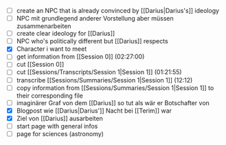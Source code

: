 - [ ] create an NPC that is already convinced by [[Darius|Darius's]] ideology
- [ ] NPC mit grundlegend anderer Vorstellung aber müssen zusammenarbeiten
- [ ] create clear ideology for [[Darius]]
- [ ] NPC who's politically different but [[Darius]] respects
- [x] Character i want to meet
- [ ] get information from [[Session 0]] (02:27:00)
- [ ] cut [[Session 0]]
- [ ] cut [[Sessions/Transcripts/Session 1|Session 1]] (01:21:55)
- [ ] transcribe [[Sessions/Summaries/Session 1|Session 1]] (12:12)
- [ ] copy information from [[Sessions/Summaries/Session 1|Session 1]] to their corresponding file
- [ ] imaginärer Graf von dem [[Darius]] so tut als wär er Botschafter von
- [x] Blogpost wie [[Darius|Darius']] Nacht bei [[Terim]] war
- [x] Ziel von [[Darius]] ausarbeiten
- [ ] start page with general infos
- [ ] page for sciences (astronomy)